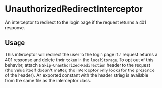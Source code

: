 # UnauthorizedRedirectInterceptor
An interceptor to redirect to the login page if the request returns a 401 response.

## Usage
This interceptor will redirect the user to the login page if a request returns a 401 response and delete their ``token`` in the ``localStorage``. To opt out of this behavior, attach a ``Skip-Unauthorized-Redirection`` header to the request (the value itself doesn't matter, the interceptor only looks for the presence of the header). An exported constant with the header string is available from the same file as the interceptor class.